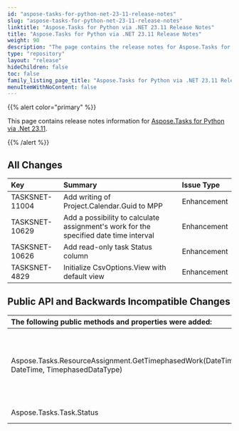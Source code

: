```yaml
---
id: "aspose-tasks-for-python-net-23-11-release-notes"
slug: "aspose-tasks-for-python-net-23-11-release-notes"
linktitle: "Aspose.Tasks for Python via .NET 23.11 Release Notes"
title: "Aspose.Tasks for Python via .NET 23.11 Release Notes"
weight: 90
description: "The page contains the release notes for Aspose.Tasks for Python via .NET 23.11."
type: "repository"
layout: "release"
hideChildren: false
toc: false
family_listing_page_title: "Aspose.Tasks for Python via .NET 23.11 Release Notes"
menuItemWithNoContent: false
---
```


{{% alert color="primary" %}} 

This page contains release notes information for [Aspose.Tasks for Python via .Net 23.11](https://pypi.org/project/aspose-tasks/23.11.0/).

{{% /alert %}}

## **All Changes**

|**Key**|**Summary**|**Issue Type**|
| :- | :- | :- |
| TASKSNET-11004 | Add writing of Project.Calendar.Guid to MPP | Enhancement |
| TASKSNET-10629 | Add a possibility to calculate assignment's work for the specified date time interval | Enhancement |
| TASKSNET-10626 | Add read-only task Status column | Enhancement |
| TASKSNET-4829 | Initialize CsvOptions.View with default view | Enhancement |

## **Public API and Backwards Incompatible Changes**

|**The following public methods and properties were added:**|**Description**|
| :- | :- |
| Aspose.Tasks.ResourceAssignment.GetTimephasedWork(DateTime, DateTime, TimephasedDataType) | Gets amount of timephased work for the specified date time interval. |
| Aspose.Tasks.Task.Status | Gets status of the task. |